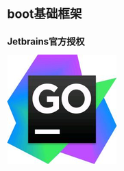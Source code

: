 # boot基础框架

## Jetbrains官方授权

![goland](https://raw.githubusercontent.com/grpc-boot/boot/main/goland.jpeg)